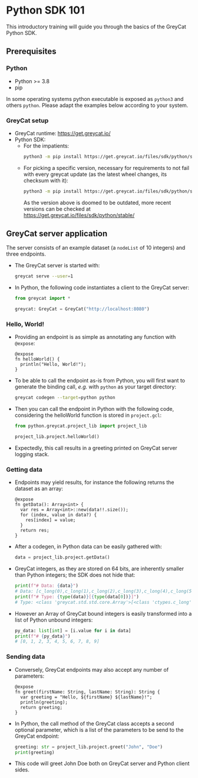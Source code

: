 # Python SDK 101

This introductory training will guide you through the basics of the GreyCat Python SDK.

## Prerequisites

### Python

- Python >= 3.8
- pip

In some operating systems python executable is exposed as `python3` and others `python`. Please adapt the examples below according to your system.

### GreyCat setup

- GreyCat runtime: https://get.greycat.io/
- Python SDK: 
  - For the impatients:
    ```bash
    python3 -m pip install https://get.greycat.io/files/sdk/python/stable/latest
    ```
  - For picking a specific version, necessary for requirements to not fail with every greycat update (as the latest wheel changes, its checksum with it):
    ```bash
    python3 -m pip install https://get.greycat.io/files/sdk/python/stable/6.10/greycat-6.10.8+stable-py3-none-any.whl
    ```
    As the version above is doomed to be outdated, more recent versions can be checked at https://get.greycat.io/files/sdk/python/stable/

## GreyCat server application

The server consists of an example dataset (a `nodeList` of 10 integers) and three endpoints.

- The GreyCat server is started with:
  ```bash
  greycat serve --user=1
  ```
- In Python, the following code instantiates a client to the GreyCat server:
  ```py
  from greycat import *

  greycat: GreyCat = GreyCat("http://localhost:8080")
  ```

### Hello, World!

- Providing an endpoint is as simple as annotating any function with `@expose`:
  ```gcl
  @expose
  fn helloWorld() {
    println("Hello, World!");
  }
  ```
- To be able to call the endpoint as-is from Python, you will first want to generate the binding call, *e.g.* with `python` as your target directory:
  ```bash
  greycat codegen --target=python python
  ```
- Then you can call the endpoint in Python with the following code, considering the helloWorld function is stored in `project.gcl`:
  ```py
  from python.greycat.project_lib import project_lib
  
  project_lib.project.helloWorld()
  ```
- Expectedly, this call results in a greeting printed on GreyCat server logging stack.

### Getting data

- Endpoints may yield results, for instance the following returns the dataset as an array:
  ```gcl
  @expose
  fn getData(): Array<int> {
    var res = Array<int>::new(data!!.size());
    for (index, value in data?) {
      res[index] = value;
    }
    return res;
  }
  ```
- After a codegen, in Python data can be easily gathered with:
  ```py
  data = project_lib.project.getData()
  ```
- GreyCat integers, as they are stored on 64 bits, are inherently smaller than Python integers; the SDK does not hide that:
  ```py
  print(f"# Data: {data}")
  # Data: [c_long(0),c_long(1),c_long(2),c_long(3),c_long(4),c_long(5),c_long(6),c_long(7),c_long(8),c_long(9)]
  print(f"# Type: {type(data)}[{type(data[0])}]")
  # Type: <class 'greycat.std.std.core.Array'>[<class 'ctypes.c_long'>]
  ```
- However an Array of GreyCat bound integers is easily transformed into a list of Python unbound integers:
  ```py
  py_data: list[int] = [i.value for i in data]
  print(f"# {py_data}")
  # [0, 1, 2, 3, 4, 5, 6, 7, 8, 9]
  ```

### Sending data

- Conversely, GreyCat endpoints may also accept any number of parameters:
  ```gcl
  @expose
  fn greet(firstName: String, lastName: String): String {
    var greeting = "Hello, ${firstName} ${lastName}!";
    println(greeting);
    return greeting;
  }
  ```
- In Python, the call method of the GreyCat class accepts a second optional parameter, which is a list of the parameters to be send to the GreyCat endpoint:
  ```py
  greeting: str = project_lib.project.greet("John", "Doe")
  print(greeting)
  ```
- This code will greet John Doe both on GreyCat server and Python client sides.